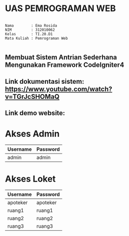 # UAS PEMROGRAMAN WEB

```

Nama        : Ema Rosida
NIM         : 312010062
Kelas       : TI.20.D1
Mata Kuliah : Pemrograman Web


````

## Membuat Sistem Antrian Sederhana Mengunakan Framework CodeIgniter4

## Link dokumentasi sistem: https://www.youtube.com/watch?v=TGrJcSHOMaQ

## Link demo website:

# Akses Admin
| Username | Password |
| ------ | ------ |
| admin | admin |

# Akses Loket
| Username | Password |
| ------ | ------ |
| apoteker | apoteker |
| ruang1 | ruang1 |
| ruang2 | ruang2 |
| ruang3 | ruang3 |
